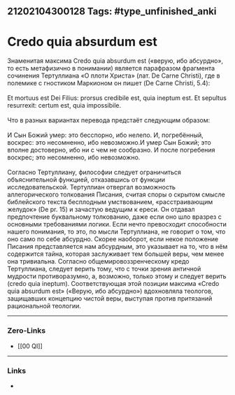 21202104300128
Tags: #type_unfinished_anki
---
# Credo quia absurdum est

Знаменитая максима Credo quia absurdum est («верую, ибо абсурдно», то есть метафизично в понимании) является парафразом фрагмента сочинения Тертуллиана «О плоти Христа» (лат. De Carne Christi), где в полемике с гностиком Маркионом он пишет (De Carne Christi, 5.4):<br><br>Et mortuus est Dei Filius: prorsus credibile est, quia ineptum est. Et sepultus resurrexit: certum est, quia impossibile.<br><br>Что в разных вариантах перевода предстаёт следующим образом:<br><br>И Сын Божий умер: это бесспорно, ибо нелепо. И, погребённый, воскрес: это несомненно, ибо невозможно.И умер Сын Божий; это вполне достоверно, ибо ни с чем не сообразно. И после погребения воскрес; это несомненно, ибо невозможно.<br><br>Согласно Тертуллиану, философии следует ограничиться объяснительной функцией, отказавшись от функции исследовательской. Тертуллиан отвергал возможность аллегорического толкования Писания, считая споры о скрытом смысле библейского текста бесплодным умствованием, «расстраивающим желудок» (De pr. 15) и зачастую ведущим к ереси. Он отдавал предпочтение буквальному толкованию, даже если оно шло вразрез с основными требованиями логики. Если нечто превосходит способности нашего понимания, то это, по мысли Тертуллиана, не говорит о том, что оно само по себе абсурдно. Скорее наоборот, если некое положение Писания представляется нам абсурдным, это указывает на то, что в нём содержится тайна, которая заслуживает тем большей веры, чем менее она тривиальна. Согласно общемировоззренческому кредо Тертуллиана, следует верить тому, что с точки зрения античной мудрости противоразумно, а, возможно, только этому и следует верить (credo quia ineptum). Соответствующая этой позиции максима «Credo quia absurdum est» («Верую, ибо абсурдно») вдохновляла теологов, защищавших концепцию чистой веры, выступая против притязаний рациональной теологии.

---
### Zero-Links
- [[00 QI]]
---
### Links
-